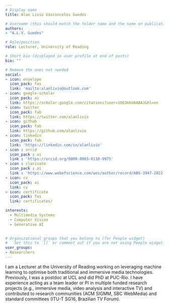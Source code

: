 ```yaml
---
# Display name
title: Alan Livio Vasconcelos Guedes

# Username (this should match the folder name and the name on publications)
authors:
- "A.L.V. Guedes"

# Role/position
role: Lecturer, University of Reading

# Short bio (displayed in user profile at end of posts)
bio: ""

# Remove the ones not needed
social:
- icon: envelope
  icon_pack: fas
  link: 'mailto:alanlivio@outlook.com'
- icon: google-scholar
  icon_pack: ai
  link: https://scholar.google.com/citations?user=1bEOmkUAAAAJ&hl=en
- icon: twitter
  icon_pack: fab
  link: https://twitter.com/alanlivio
- icon: github
  icon_pack: fab
  link: https://github.com/alanlivio
- icon: linkedin
  icon_pack: fab
  link: 'https://linkedin.com/in/alanlivio'
- icon : orcid
  icon_pack : ai
  link : 'https://orcid.org/0000-0003-0110-9975'
- icon : clarivate
  icon_pack : ai
  link : 'https://www.webofscience.com/wos/author/record/ABS-3947-2022'
- icon: cv
  icon_pack: ai
  link: cv
- icon: certificate
  icon_pack: fas
  link: certificates/

interests:
  - Multimedia Systems
  - Computer Vision
  - Generative AI
  

# Organizational groups that you belong to (for People widget)
#   Set this to `[]` or comment out if you are not using People widget.
user_groups:
- Researchers
---
```


I am a Lecturer at the University of Reading working on leveraging machine learning to optimise both traditional and immersive media technologies. Previously, I was a postdoc at UCL and did PhD at PUC-Rio. I have experience acting as a team leader or PI in multiple funded research projects (e.g., immersive media, video analysis and interactive TV) and contributed to research communities (ACM SIGMM, SBC WebMedia) and standard committees (ITU-T SG16, Brazilian TV Forum).
